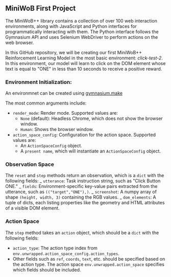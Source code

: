 ## MiniWoB First Project

The MiniWoB++ library contains a collection of over 100 web interaction environments, along with JavaScript and Python interfaces for programmatically interacting with them. The Python interface follows the Gymnasium API and uses Selenium WebDriver to perform actions on the web browser.

In this GitHub repository, we will be creating our first MiniWoB++ Reinforcement Learning Model in the most basic environment: _click-test-2_. In this environment, our model will learn to click on the DOM element whose text is equal to "ONE" in less than 10 seconds to receive a positive reward.

### Environment Initialization:

An environmnet can be created using [gymnasium.make](https://gymnasium.farama.org/api/registry/#gymnasium.make)

The most common arguments include:

- `render_mode`: Render mode. Supported values are:
  - `None` (default): Headless Chrome, which does not show the browser window.
  - `Human`: Shows the browser window.
- `action_space_config`: Configuration for the action space. Supported values are:
  - An `ActionSpaceConfig` object.
  - A `present name`, which will instantiate an `ActionSpaceConfig` object.

### Observation Space

The `reset` and `step` methods return an observation, which is a `dict` with the following fields:
_ `utterance`: Task instruction string, such as "Click Button ONE."
_ `fields`: Environment-specific key-value pairs extracted from the utterance, such as `(("target","ONE"),)`.
_ `screenshot`: A numpy array of shape `(height, width, 3)` containing the RGB values.
_ `dom_elements`: A tuple of dicts, each listing properties like the geometry and HTML attributes of a visible DOM element.

### Action Space

The `step` method takes an `action` object, which should be a `dict` with the following fields:

- `action_type`: The action type index from `env.unwrapped.action_space_config.action_types`.
- Other fields such as `ref`, `coords`, `text`, etc. should be specified based on the action type. The action space `env.unwrapped.action_space` specifies which fields should be included.
